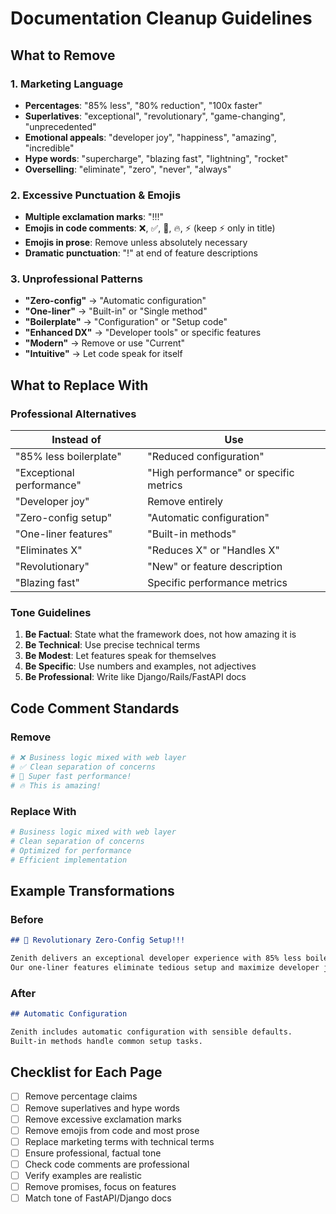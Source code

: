 # Documentation Cleanup Guidelines

## What to Remove

### 1. Marketing Language
- **Percentages**: "85% less", "80% reduction", "100x faster"
- **Superlatives**: "exceptional", "revolutionary", "game-changing", "unprecedented"
- **Emotional appeals**: "developer joy", "happiness", "amazing", "incredible"
- **Hype words**: "supercharge", "blazing fast", "lightning", "rocket"
- **Overselling**: "eliminate", "zero", "never", "always"

### 2. Excessive Punctuation & Emojis
- **Multiple exclamation marks**: "!!!"
- **Emojis in code comments**: ❌, ✅, 🚀, 🔥, ⚡ (keep ⚡ only in title)
- **Emojis in prose**: Remove unless absolutely necessary
- **Dramatic punctuation**: "!" at end of feature descriptions

### 3. Unprofessional Patterns
- **"Zero-config"** → "Automatic configuration"
- **"One-liner"** → "Built-in" or "Single method"
- **"Boilerplate"** → "Configuration" or "Setup code"
- **"Enhanced DX"** → "Developer tools" or specific features
- **"Modern"** → Remove or use "Current"
- **"Intuitive"** → Let code speak for itself

## What to Replace With

### Professional Alternatives
| Instead of | Use |
|------------|-----|
| "85% less boilerplate" | "Reduced configuration" |
| "Exceptional performance" | "High performance" or specific metrics |
| "Developer joy" | Remove entirely |
| "Zero-config setup" | "Automatic configuration" |
| "One-liner features" | "Built-in methods" |
| "Eliminates X" | "Reduces X" or "Handles X" |
| "Revolutionary" | "New" or feature description |
| "Blazing fast" | Specific performance metrics |

### Tone Guidelines

1. **Be Factual**: State what the framework does, not how amazing it is
2. **Be Technical**: Use precise technical terms
3. **Be Modest**: Let features speak for themselves
4. **Be Specific**: Use numbers and examples, not adjectives
5. **Be Professional**: Write like Django/Rails/FastAPI docs

## Code Comment Standards

### Remove
```python
# ❌ Business logic mixed with web layer
# ✅ Clean separation of concerns
# 🚀 Super fast performance!
# 🔥 This is amazing!
```

### Replace With
```python
# Business logic mixed with web layer
# Clean separation of concerns
# Optimized for performance
# Efficient implementation
```

## Example Transformations

### Before
```markdown
## 🚀 Revolutionary Zero-Config Setup!!!

Zenith delivers an exceptional developer experience with 85% less boilerplate!
Our one-liner features eliminate tedious setup and maximize developer joy!
```

### After
```markdown
## Automatic Configuration

Zenith includes automatic configuration with sensible defaults.
Built-in methods handle common setup tasks.
```

## Checklist for Each Page

- [ ] Remove percentage claims
- [ ] Remove superlatives and hype words
- [ ] Remove excessive exclamation marks
- [ ] Remove emojis from code and most prose
- [ ] Replace marketing terms with technical terms
- [ ] Ensure professional, factual tone
- [ ] Check code comments are professional
- [ ] Verify examples are realistic
- [ ] Remove promises, focus on features
- [ ] Match tone of FastAPI/Django docs